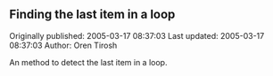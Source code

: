 ## Finding the last item in a loop 
Originally published: 2005-03-17 08:37:03 
Last updated: 2005-03-17 08:37:03 
Author: Oren Tirosh 
 
An method to detect the last item in a loop.